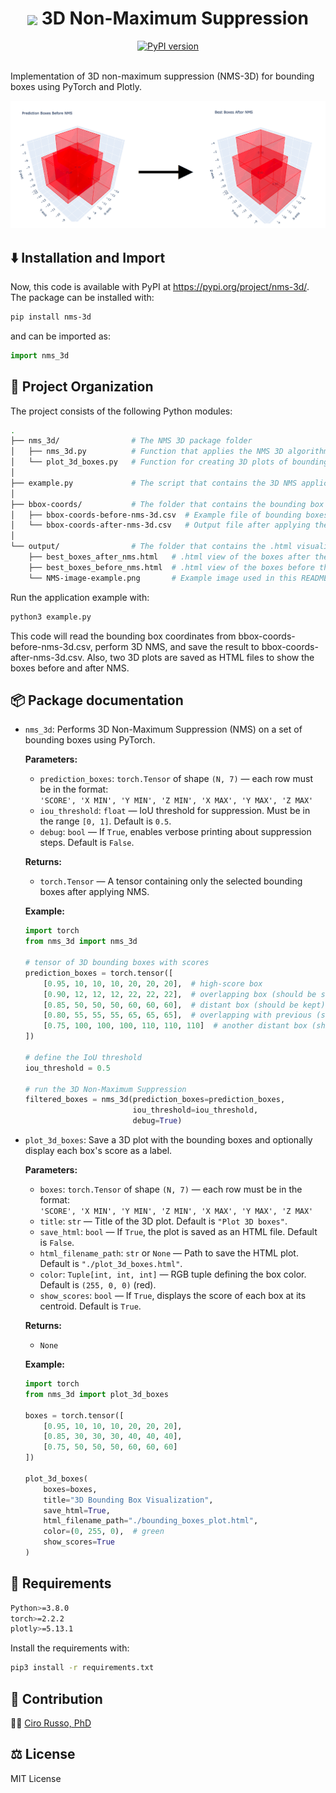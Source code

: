 <div align="center">

  <!-- headline -->
  <center><h1><img align="center" src="./output/logo.png" width=50px> 3D Non-Maximum Suppression</h1></center>

  <!-- PyPI badge -->
  <a href="https://pypi.org/project/NMS-3D/">
    <img src="https://badge.fury.io/py/NMS-3D.svg" alt="PyPI version">
  </a>

</div>

<br>

Implementation of 3D non-maximum suppression (NMS-3D) for bounding boxes using PyTorch and Plotly.

![Example](./output/NMS-image-example.png)

## ⬇️ Installation and Import
Now, this code is available with PyPI at https://pypi.org/project/nms-3d/. The package can be installed with:

```bash
pip install nms-3d
```

and can be imported as:

```python
import nms_3d
```

## 📂 Project Organization

The project consists of the following Python modules:
```bash
.
├── nms_3d/                # The NMS 3D package folder
│   ├── nms_3d.py          # Function that applies the NMS 3D algorithm.
│   └── plot_3d_boxes.py   # Function for creating 3D plots of bounding boxes using Plotly.
│
├── example.py             # The script that contains the 3D NMS application example.
│
├── bbox-coords/           # The folder that contains the bounding box .csv files before and after the 3D NMS.
│   ├── bbox-coords-before-nms-3d.csv  # Example file of bounding boxes to suppress.
│   └── bbox-coords-after-nms-3d.csv   # Output file after applying the 3D NMS on bbox-coords-before-nms-3d.csv.
│
└── output/                # The folder that contains the .html visualization of the boxes before and after the 3D NMS.
    ├── best_boxes_after_nms.html   # .html view of the boxes after the 3D NMS.
    ├── best_boxes_before_nms.html  # .html view of the boxes before the 3D NMS.
    └── NMS-image-example.png       # Example image used in this README.md file.
```

Run the application example with:

```bash
python3 example.py
```

This code will read the bounding box coordinates from bbox-coords-before-nms-3d.csv, perform 3D NMS, and save the result to bbox-coords-after-nms-3d.csv. Also, two 3D plots are saved as HTML files to show the boxes before and after NMS.

## 📦 Package documentation

- `nms_3d`: Performs 3D Non-Maximum Suppression (NMS) on a set of bounding boxes using PyTorch.

    **Parameters:**
    - `prediction_boxes`: `torch.Tensor` of shape `(N, 7)` — each row must be in the format:  
    `'SCORE', 'X MIN', 'Y MIN', 'Z MIN', 'X MAX', 'Y MAX', 'Z MAX'`
    - `iou_threshold`: `float` — IoU threshold for suppression. Must be in the range `[0, 1]`. Default is `0.5`.
    - `debug`: `bool` — If `True`, enables verbose printing about suppression steps. Default is `False`.

    **Returns:**  
    - `torch.Tensor` — A tensor containing only the selected bounding boxes after applying NMS.

    **Example:**

    ```python
    import torch
    from nms_3d import nms_3d

    # tensor of 3D bounding boxes with scores
    prediction_boxes = torch.tensor([
        [0.95, 10, 10, 10, 20, 20, 20],  # high-score box
        [0.90, 12, 12, 12, 22, 22, 22],  # overlapping box (should be suppressed)
        [0.85, 50, 50, 50, 60, 60, 60],  # distant box (should be kept)
        [0.80, 55, 55, 55, 65, 65, 65],  # overlapping with previous (should be suppressed)
        [0.75, 100, 100, 100, 110, 110, 110]  # another distant box (should be kept)
    ])

    # define the IoU threshold
    iou_threshold = 0.5

    # run the 3D Non-Maximum Suppression
    filtered_boxes = nms_3d(prediction_boxes=prediction_boxes,
                            iou_threshold=iou_threshold,
                            debug=True)
    ```

- `plot_3d_boxes`: Save a 3D plot with the bounding boxes and optionally display each box's score as a label.

    **Parameters:**
    - `boxes`: `torch.Tensor` of shape `(N, 7)` — each row must be in the format:  
      `'SCORE', 'X MIN', 'Y MIN', 'Z MIN', 'X MAX', 'Y MAX', 'Z MAX'`
    - `title`: `str` — Title of the 3D plot. Default is `"Plot 3D boxes"`.
    - `save_html`: `bool` — If `True`, the plot is saved as an HTML file. Default is `False`.
    - `html_filename_path`: `str` or `None` — Path to save the HTML plot. Default is `"./plot_3d_boxes.html"`.
    - `color`: `Tuple[int, int, int]` — RGB tuple defining the box color. Default is `(255, 0, 0)` (red).
    - `show_scores`: `bool` — If `True`, displays the score of each box at its centroid. Default is `True`.

    **Returns:**  
    - `None`

    **Example:**

    ```python
    import torch
    from nms_3d import plot_3d_boxes

    boxes = torch.tensor([
        [0.95, 10, 10, 10, 20, 20, 20],
        [0.85, 30, 30, 30, 40, 40, 40],
        [0.75, 50, 50, 50, 60, 60, 60]
    ])

    plot_3d_boxes(
        boxes=boxes,
        title="3D Bounding Box Visualization",
        save_html=True,
        html_filename_path="./bounding_boxes_plot.html",
        color=(0, 255, 0),  # green
        show_scores=True
    )
    ```


## 🚨 Requirements

```bash
Python>=3.8.0
torch>=2.2.2
plotly>=5.13.1
```

Install the requirements with:
```bash
pip3 install -r requirements.txt
```

## 🤝 Contribution
👨‍💻 [Ciro Russo, PhD](https://www.linkedin.com/in/ciro-russo-b14056100/)

## ⚖️ License

MIT License
